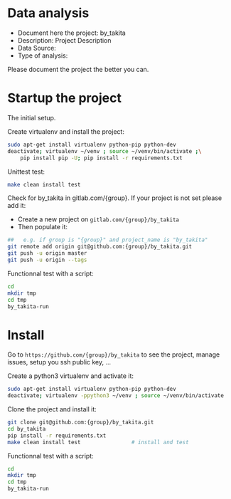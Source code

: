 # Data analysis
- Document here the project: by_takita
- Description: Project Description
- Data Source:
- Type of analysis:

Please document the project the better you can.

# Startup the project

The initial setup.

Create virtualenv and install the project:
```bash
sudo apt-get install virtualenv python-pip python-dev
deactivate; virtualenv ~/venv ; source ~/venv/bin/activate ;\
    pip install pip -U; pip install -r requirements.txt
```

Unittest test:
```bash
make clean install test
```

Check for by_takita in gitlab.com/{group}.
If your project is not set please add it:

- Create a new project on `gitlab.com/{group}/by_takita`
- Then populate it:

```bash
##   e.g. if group is "{group}" and project_name is "by_takita"
git remote add origin git@github.com:{group}/by_takita.git
git push -u origin master
git push -u origin --tags
```

Functionnal test with a script:

```bash
cd
mkdir tmp
cd tmp
by_takita-run
```

# Install

Go to `https://github.com/{group}/by_takita` to see the project, manage issues,
setup you ssh public key, ...

Create a python3 virtualenv and activate it:

```bash
sudo apt-get install virtualenv python-pip python-dev
deactivate; virtualenv -ppython3 ~/venv ; source ~/venv/bin/activate
```

Clone the project and install it:

```bash
git clone git@github.com:{group}/by_takita.git
cd by_takita
pip install -r requirements.txt
make clean install test                # install and test
```
Functionnal test with a script:

```bash
cd
mkdir tmp
cd tmp
by_takita-run
```
